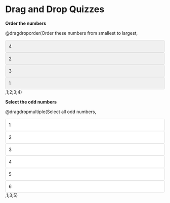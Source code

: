<!--
author:   Your Name
email:    your@email.com
version:  0.1.0
language: en
narrator: US English Female

script:   https://cdnjs.cloudflare.com/ajax/libs/Sortable/1.14.0/Sortable.min.js

@dragdroporder: @0
<div style="width: 100%; max-width: 600px; padding: 20px; border: 1px solid #ccc; border-radius: 8px;">
  <div class="question" style="font-size: 18px; margin-bottom: 20px;">Order these items:</div>
  <div class="choices-container" style="display: flex; flex-direction: column; gap: 10px;" id="quiz-@uid">
    @1
  </div>
  <div class="feedback" style="margin-top: 20px; font-weight: bold; text-align: center;"></div>
</div>

<script>
  (function(){
    const quizId = "@uid";
    const container = document.querySelector(`#quiz-${quizId}`);
    const feedback = container.nextElementSibling;
    const correctAnswers = "@2".split(';');
    
    new Sortable(container, {
      animation: 150,
      onEnd: function() {
        const choices = Array.from(container.querySelectorAll('.choice'));
        const currentOrder = choices.map(choice => choice.textContent.trim());
        
        const isCorrect = currentOrder.length === correctAnswers.length && 
                         currentOrder.every((answer, index) => answer === correctAnswers[index]);
        
        if (isCorrect) {
          feedback.textContent = "Correct!";
          feedback.style.color = "green";
        } else {
          feedback.textContent = "Try again!";
          feedback.style.color = "red";
        }
      }
    });
  })();
</script>
@end

@dragdropmultiple: @0
<div style="width: 100%; max-width: 600px; padding: 20px; border: 1px solid #ccc; border-radius: 8px;" id="quiz-@uid">
  <div class="question" style="font-size: 18px; margin-bottom: 20px;">Select the correct items:</div>
  
  <div style="display: flex; gap: 20px;">
    <div style="flex: 1;">
      <div style="font-weight: bold; margin-bottom: 10px;">Pool:</div>
      <div class="pool-container" style="min-height: 50px; padding: 10px; background-color: #f8f8f8; border: 1px dashed #ccc; border-radius: 4px;">
        @1
      </div>
    </div>
    
    <div style="flex: 1;">
      <div style="font-weight: bold; margin-bottom: 10px;">Your Selection:</div>
      <div class="target-container" style="min-height: 50px; padding: 10px; background-color: #f8f8f8; border: 1px dashed #ccc; border-radius: 4px;">
      </div>
    </div>
  </div>
  
  <div class="feedback" style="margin-top: 20px; font-weight: bold; text-align: center;"></div>
</div>

<script>
  (function(){
    const quizId = "@uid";
    const quizContainer = document.querySelector(`#quiz-${quizId}`);
    const poolContainer = quizContainer.querySelector('.pool-container');
    const targetContainer = quizContainer.querySelector('.target-container');
    const feedback = quizContainer.querySelector('.feedback');
    const correctAnswers = new Set("@2".split(';'));
    
    new Sortable(poolContainer, {
      group: quizId,
      animation: 150
    });
    
    new Sortable(targetContainer, {
      group: quizId,
      animation: 150,
      onAdd: checkAnswer,
      onRemove: checkAnswer
    });

    function checkAnswer() {
      const currentAnswers = new Set(
        Array.from(targetContainer.querySelectorAll('.choice'))
          .map(choice => choice.textContent.trim())
      );

      const isCorrect = currentAnswers.size === correctAnswers.size &&
                       [...currentAnswers].every(answer => correctAnswers.has(answer));
      
      if (isCorrect) {
        feedback.textContent = "Correct!";
        feedback.style.color = "green";
      } else {
        feedback.textContent = "Try again!";
        feedback.style.color = "red";
      }
    }
  })();
</script>
@end
-->

# Drag and Drop Quizzes

**Order the numbers**

@dragdroporder(Order these numbers from smallest to largest,
<div class="choice" style="padding: 10px; background-color: #f0f0f0; border: 1px solid #ddd; border-radius: 4px; cursor: move;">4</div>
<div class="choice" style="padding: 10px; background-color: #f0f0f0; border: 1px solid #ddd; border-radius: 4px; cursor: move;">2</div>
<div class="choice" style="padding: 10px; background-color: #f0f0f0; border: 1px solid #ddd; border-radius: 4px; cursor: move;">3</div>
<div class="choice" style="padding: 10px; background-color: #f0f0f0; border: 1px solid #ddd; border-radius: 4px; cursor: move;">1</div>,1;2;3;4)

**Select the odd numbers**

@dragdropmultiple(Select all odd numbers,
<div class="choice" style="padding: 10px; background-color: #fff; border: 1px solid #ddd; border-radius: 4px; cursor: move;">1</div>
<div class="choice" style="padding: 10px; background-color: #fff; border: 1px solid #ddd; border-radius: 4px; cursor: move;">2</div>
<div class="choice" style="padding: 10px; background-color: #fff; border: 1px solid #ddd; border-radius: 4px; cursor: move;">3</div>
<div class="choice" style="padding: 10px; background-color: #fff; border: 1px solid #ddd; border-radius: 4px; cursor: move;">4</div>
<div class="choice" style="padding: 10px; background-color: #fff; border: 1px solid #ddd; border-radius: 4px; cursor: move;">5</div>
<div class="choice" style="padding: 10px; background-color: #fff; border: 1px solid #ddd; border-radius: 4px; cursor: move;">6</div>,1;3;5)
